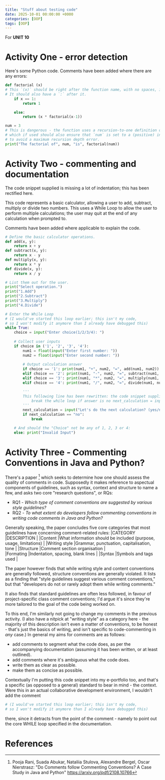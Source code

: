 ```yaml
---
title: "Stuff about testing code"
date: 2025-10-01 00:00:00 +0000
categories: [OOP]
tags: [OOP]
---
```


For **UNIT 10**
# Activity One - error detection

Here's some Python code. Comments have been added where there are any errors: 

```py
def factorial (x) 
# This `(x)` should be right after the function name, with no spaces, i.e. `factorial(x)`. 
# It should also have a `:` after it. 
    if x == 1:
        return 1

    else:
        return (x * factorial(x-1))

num = 3
# This is dangerous - the function uses a recursion-to-one definition of factorials, 
# which if used should also ensure that `num` is set to a (positive) integer, 
# to avoid a maximum recursion depth error. 
print("The factorial of", num, "is", factorial(num)) 
```

# Activity Two - commenting and documentation 

The code snippet supplied is missing a lot of indentation; this has been rectified here. 

This code represents a basic calculator, allowing a user to add, subtract, multiply or divide two numbers. This uses a While Loop to allow the user to perform multiple calculations; the user may quit at the end of any calculation when prompted to. 

Comments have been added where applicable to explain the code. 


```py
# Define the basic calculator operations. 
def add(x, y): 
    return x + y 
def subtract(x, y): 
    return x - y 
def multiply(x, y): 
    return x * y 
def divide(x, y): 
    return x / y 

# List them out for the user. 
print("Select operation.") 
print("1.Add") 
print("2.Subtract") 
print("3.Multiply") 
print("4.Divide") 

# Enter the While Loop 
# (I would've started this loop earlier; this isn't my code, 
# so I won't modify it anymore than I already have debugged this)
while True: 
    choice = input("Enter choice(1/2/3/4): ")  
    
    # Collect user inputs
    if choice in ('1', '2', '3', '4'): 
        num1 = float(input("Enter first number: ")) 
        num2 = float(input("Enter second number: ")) 
    
        # Output calculation answer
        if choice == '1': print(num1, "+", num2, "=", add(num1, num2)) 
        elif choice == '2': print(num1, "-", num2, "=", subtract(num1, num2)) 
        elif choice == '3': print(num1, "*", num2, "=", multiply(num1, num2)) 
        elif choice == '4': print(num1, "/", num2, "=", divide(num1, num2)) 

        '''
        This following line has been rewritten: the code snippet supplied had this line instead:
            break the while loop if answer is no next_calculation = input("Let's do next calculation? (yes/no): ") 
        '''
        next_calculation = input("Let's do the next calculation? (yes/no): ")
        if next_calculation == "no": 
            break

    # And should the "Choice" not be any of 1, 2, 3 or 4: 
    else: print("Invalid Input")
```


# Activity Three - Commenting Conventions in Java and Python?

There's a paper [^1] which seeks to determine how one should assess the quality of comments in code. Supposedly it makes reference to aspectual components of guidelines, such as syntax, context and structure to name a few, and asks two core "research questions", or RQs: 
- RQ1 - _Which type of comment conventions are suggested by various style guidelines?_
- RQ2 - _To what extent do developers follow commenting conventions in writing code comments in Java and Python?_

Generally speaking, the paper concludes five core categories that most guidelines have concerning comment-related rules: 
|CATEGORY       |DESCRIPTION                                                        |
|Content        |What information should be included (purpose, usage, limitations)  |
|Writing style  |Grammar, punctuation, capitalisation, tone                         |
|Structure      |Comment section organisation                                       |        
|Formating      |Indentation, spacing, blank lines                                  |
|Syntax         |Symbols and tags used                                              |

The paper however finds that while writing style and content conventions are generally followed, structure conventions are generally violated. It lists as a finding that "style guidelines suggest various comment conventions," but that "developers do not or rarely adopt them while writing comments." 

It also finds that standard guidelines are often less followed, in favour of project-specific class comment conventions; I'd argue it's since they're more tailored to the goal of the code being worked on. 

To this end, I'm similarly not going to change my comments in the previous activity. (I also have a nitpick at "writing style" as a category here - the majority of this description isn't even a matter of conventions, to be honest - that's just the basics of writing, and isn't specific to code-commenting in _any_ case.) In general my aims for comments are as follows:
- add comments to segment what the code does, as per the accompanying documentation (assuming it has been written, or at least outlined). 
- add comments where it's ambiguous what the code does. 
- write them as clear as possible. 
- make them as concise as possible. 

Contextually I'm putting this code snippet into my e-portfolio too, and that's a specific (as opposed to a general) standard to bear in mind - the context. Were this in an actual collaborative development environment, I wouldn't add the comment 
```py
# (I would've started this loop earlier; this isn't my code, 
# so I won't modify it anymore than I already have debugged this)
```
there, since it detracts from the point of the comment - namely to point out the core WHILE loop specified in the documentation. 

# References
[^1]: Pooja Rani, Suada Abukar, Nataliia Stulova, Alexandre Bergel, Oscar Nierstrasz: "Do Comments follow Commenting Conventions? A Case Study in Java and Python" https://arxiv.org/pdf/2108.10766